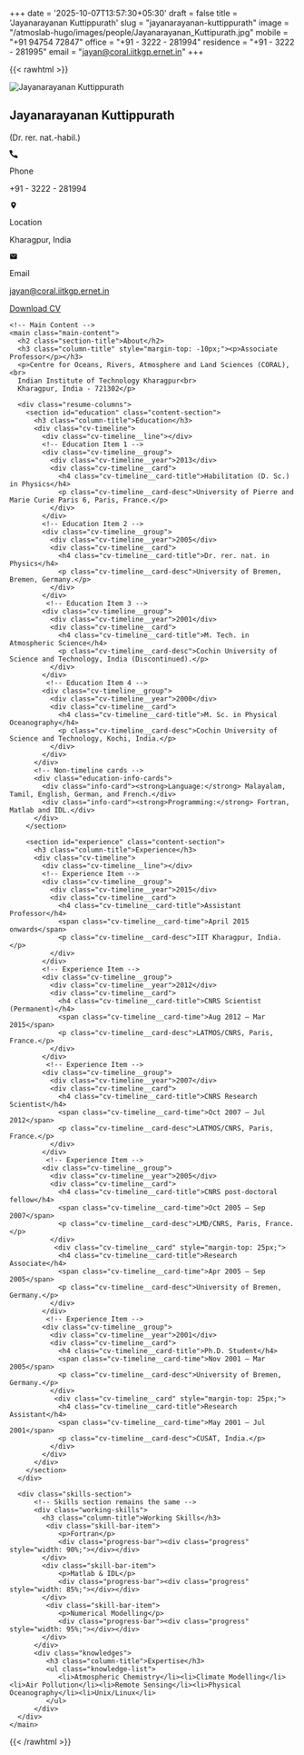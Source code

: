 +++
date = '2025-10-07T13:57:30+05:30'
draft = false
title = 'Jayanarayanan Kuttippurath'
slug = "jayanarayanan-kuttippurath"
image = "/atmoslab-hugo/images/people/Jayanarayanan_Kuttipurath.jpg"
mobile = "+91 94754 72847"
office = "+91 - 3222 - 281994"
residence = "+91 - 3222 - 281995"
email = "jayan@coral.iitkgp.ernet.in"
+++

<link rel="stylesheet" href="/atmoslab-hugo/css/jayanarayanan-cv.css">

{{< rawhtml >}}
<div class="jayan-portfolio-page">
  <div class="portfolio-container">
    <!-- Left Sidebar -->
    <aside class="sidebar">
      <!-- Sidebar content remains the same -->
      <div class="sidebar-content">
        <div class="profile-header">
          <img src="/atmoslab-hugo/images/people/Jayanarayanan_Kuttipurath.jpg" alt="Jayanarayanan Kuttippurath" class="profile-image">
          <h1 class="profile-name">Jayanarayanan Kuttippurath</h1>
          <p class="profile-title">(Dr. rer. nat.-habil.)</p>
        </div>
        <div class="contact-info-box">
          <div class="contact-item">
            <div class="icon-box"><svg stroke="currentColor" fill="currentColor" stroke-width="0" viewBox="0 0 512 512" height="1em" width="1em" xmlns="http://www.w3.org/2000/svg"><path d="M497.39 361.8l-112-48a24 24 0 0 0-28 6.9l-49.6 60.6A370.66 370.66 0 0 1 130.6 204.11l60.6-49.6a23.94 23.94 0 0 0 6.9-28l-48-112A24.16 24.16 0 0 0 122.6 0H12.61A12.6 12.6 0 0 0 0 12.61C0 278.55 233.45 512 499.39 512a12.6 12.6 0 0 0 12.61-12.61V389.39a24.16 24.16 0 0 0-14.61-27.59z"></path></svg></div>
            <div class="text-box"><p class="label">Phone</p><p class="value">+91 - 3222 - 281994</p></div>
          </div>
          <div class="contact-item">
            <div class="icon-box"><svg stroke="currentColor" fill="currentColor" stroke-width="0" viewBox="0 0 512 512" height="1em" width="1em" xmlns="http://www.w3.org/2000/svg"><path d="M256 32C167.67 32 96 96.51 96 176c0 128 160 304 160 304s160-176 160-304c0-79.49-71.67-144-160-144zm0 224a64 64 0 1 1 64-64 64.07 64.07 0 0 1-64 64z"></path></svg></div>
            <div class="text-box"><p class="label">Location</p><p class="value">Kharagpur, India</p></div>
          </div>
          <div class="contact-item">
            <div class="icon-box"><svg stroke="currentColor" fill="currentColor" stroke-width="0" viewBox="0 0 512 512" height="1em" width="1em" xmlns="http://www.w3.org/2000/svg"><path d="M424 80H88a56.06 56.06 0 0 0-56 56v240a56.06 56.06 0 0 0 56 56h336a56.06 56.06 0 0 0 56-56V136a56.06 56.06 0 0 0-56-56zm-14.18 92.63-144 112a16 16 0 0 1-19.64 0l-144-112a16 16 0 1 1 19.64-25.26L256 251.73l134.18-104.36a16 16 0 0 1 19.64 25.26z"></path></svg></div>
            <div class="text-box"><p class="label">Email</p><p class="value"><a href="mailto:jayan@coral.iitkgp.ernet.in">jayan@coral.iitkgp.ernet.in</a></p></div>
          </div>
        </div>
        <a href="#" class="download-cv-btn">Download CV</a>
      </div>
    </aside>

    <!-- Main Content -->
    <main class="main-content">
      <h2 class="section-title">About</h2>
      <h3 class="column-title" style="margin-top: -10px;"><p>Associate Professor</p></h3>
      <p>Centre for Oceans, Rivers, Atmosphere and Land Sciences (CORAL),<br>
      Indian Institute of Technology Kharagpur<br>
      Kharagpur, India - 721302</p>
      
      <div class="resume-columns">
        <section id="education" class="content-section">
          <h3 class="column-title">Education</h3>
          <div class="cv-timeline">
            <div class="cv-timeline__line"></div>
            <!-- Education Item 1 -->
            <div class="cv-timeline__group">
              <div class="cv-timeline__year">2013</div>
              <div class="cv-timeline__card">
                <h4 class="cv-timeline__card-title">Habilitation (D. Sc.) in Physics</h4>
                <p class="cv-timeline__card-desc">University of Pierre and Marie Curie Paris 6, Paris, France.</p>
              </div>
            </div>
            <!-- Education Item 2 -->
            <div class="cv-timeline__group">
              <div class="cv-timeline__year">2005</div>
              <div class="cv-timeline__card">
                <h4 class="cv-timeline__card-title">Dr. rer. nat. in Physics</h4>
                <p class="cv-timeline__card-desc">University of Bremen, Bremen, Germany.</p>
              </div>
            </div>
             <!-- Education Item 3 -->
            <div class="cv-timeline__group">
              <div class="cv-timeline__year">2001</div>
              <div class="cv-timeline__card">
                <h4 class="cv-timeline__card-title">M. Tech. in Atmospheric Science</h4>
                <p class="cv-timeline__card-desc">Cochin University of Science and Technology, India (Discontinued).</p>
              </div>
            </div>
             <!-- Education Item 4 -->
            <div class="cv-timeline__group">
              <div class="cv-timeline__year">2000</div>
              <div class="cv-timeline__card">
                <h4 class="cv-timeline__card-title">M. Sc. in Physical Oceanography</h4>
                <p class="cv-timeline__card-desc">Cochin University of Science and Technology, Kochi, India.</p>
              </div>
            </div>
          </div>
          <!-- Non-timeline cards -->
          <div class="education-info-cards">
            <div class="info-card"><strong>Language:</strong> Malayalam, Tamil, English, German, and French.</div>
            <div class="info-card"><strong>Programming:</strong> Fortran, Matlab and IDL.</div>
          </div>
        </section>

        <section id="experience" class="content-section">
          <h3 class="column-title">Experience</h3>
          <div class="cv-timeline">
            <div class="cv-timeline__line"></div>
            <!-- Experience Item -->
            <div class="cv-timeline__group">
              <div class="cv-timeline__year">2015</div>
              <div class="cv-timeline__card">
                <h4 class="cv-timeline__card-title">Assistant Professor</h4>
                <span class="cv-timeline__card-time">April 2015 onwards</span>
                <p class="cv-timeline__card-desc">IIT Kharagpur, India.</p>
              </div>
            </div>
            <!-- Experience Item -->
            <div class="cv-timeline__group">
              <div class="cv-timeline__year">2012</div>
              <div class="cv-timeline__card">
                <h4 class="cv-timeline__card-title">CNRS Scientist (Permanent)</h4>
                <span class="cv-timeline__card-time">Aug 2012 – Mar 2015</span>
                <p class="cv-timeline__card-desc">LATMOS/CNRS, Paris, France.</p>
              </div>
            </div>
             <!-- Experience Item -->
            <div class="cv-timeline__group">
              <div class="cv-timeline__year">2007</div>
              <div class="cv-timeline__card">
                <h4 class="cv-timeline__card-title">CNRS Research Scientist</h4>
                <span class="cv-timeline__card-time">Oct 2007 – Jul 2012</span>
                <p class="cv-timeline__card-desc">LATMOS/CNRS, Paris, France.</p>
              </div>
            </div>
             <!-- Experience Item -->
            <div class="cv-timeline__group">
              <div class="cv-timeline__year">2005</div>
              <div class="cv-timeline__card">
                <h4 class="cv-timeline__card-title">CNRS post-doctoral fellow</h4>
                <span class="cv-timeline__card-time">Oct 2005 – Sep 2007</span>
                <p class="cv-timeline__card-desc">LMD/CNRS, Paris, France.</p>
              </div>
               <div class="cv-timeline__card" style="margin-top: 25px;">
                <h4 class="cv-timeline__card-title">Research Associate</h4>
                <span class="cv-timeline__card-time">Apr 2005 – Sep 2005</span>
                <p class="cv-timeline__card-desc">University of Bremen, Germany.</p>
              </div>
            </div>
             <!-- Experience Item -->
            <div class="cv-timeline__group">
              <div class="cv-timeline__year">2001</div>
              <div class="cv-timeline__card">
                <h4 class="cv-timeline__card-title">Ph.D. Student</h4>
                <span class="cv-timeline__card-time">Nov 2001 – Mar 2005</span>
                <p class="cv-timeline__card-desc">University of Bremen, Germany.</p>
              </div>
               <div class="cv-timeline__card" style="margin-top: 25px;">
                <h4 class="cv-timeline__card-title">Research Assistant</h4>
                <span class="cv-timeline__card-time">May 2001 – Jul 2001</span>
                <p class="cv-timeline__card-desc">CUSAT, India.</p>
              </div>
            </div>
          </div>
        </section>
      </div>

      <div class="skills-section">
          <!-- Skills section remains the same -->
          <div class="working-skills">
            <h3 class="column-title">Working Skills</h3>
             <div class="skill-bar-item">
                <p>Fortran</p>
                <div class="progress-bar"><div class="progress" style="width: 90%;"></div></div>
            </div>
            <div class="skill-bar-item">
                <p>Matlab & IDL</p>
                <div class="progress-bar"><div class="progress" style="width: 85%;"></div></div>
            </div>
             <div class="skill-bar-item">
                <p>Numerical Modelling</p>
                <div class="progress-bar"><div class="progress" style="width: 95%;"></div></div>
            </div>
          </div>
          <div class="knowledges">
             <h3 class="column-title">Expertise</h3>
             <ul class="knowledge-list">
                <li>Atmospheric Chemistry</li><li>Climate Modelling</li><li>Air Pollution</li><li>Remote Sensing</li><li>Physical Oceanography</li><li>Unix/Linux</li>
             </ul>
          </div>
      </div>
    </main>
  </div>
</div>
{{< /rawhtml >}}